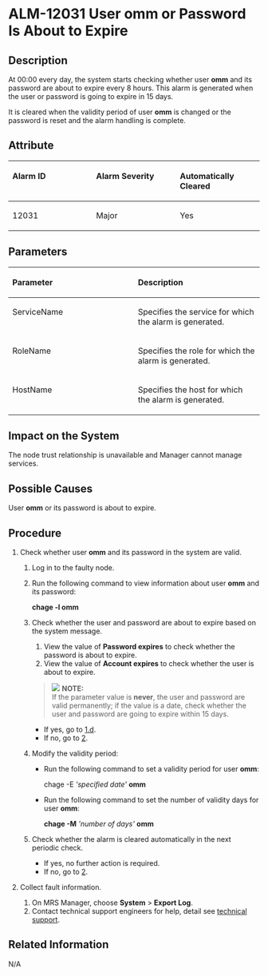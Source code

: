 # ALM-12031 User omm or Password Is About to Expire<a name="EN-US_TOPIC_0125375486"></a>

## Description<a name="sb10118a656f64784a0d1a44686059b45"></a>

At 00:00 every day, the system starts checking whether user  **omm**  and its password are about to expire every 8 hours. This alarm is generated when the user or password is going to expire in 15 days.

It is cleared when the validity period of user  **omm**  is changed or the password is reset and the alarm handling is complete.

## Attribute<a name="sdce81727a7664ac4813304ef8e01e5a5"></a>

<a name="tb2c29de0d10047ff872c96a8c779806b"></a>
<table><thead align="left"><tr id="rf1b0fd075b754bd4bd91eaf77be2f136"><th class="cellrowborder" valign="top" width="33.33333333333333%" id="mcps1.1.4.1.1"><p id="a3015a68d91164c2a9fd3243e4657f533"><a name="a3015a68d91164c2a9fd3243e4657f533"></a><a name="a3015a68d91164c2a9fd3243e4657f533"></a><strong id="a3c17a4c42ef5421a8fa562b8658d5d86"><a name="a3c17a4c42ef5421a8fa562b8658d5d86"></a><a name="a3c17a4c42ef5421a8fa562b8658d5d86"></a>Alarm ID</strong></p>
</th>
<th class="cellrowborder" valign="top" width="33.33333333333333%" id="mcps1.1.4.1.2"><p id="a62eb584c7cb34df79e7fab28755a67ce"><a name="a62eb584c7cb34df79e7fab28755a67ce"></a><a name="a62eb584c7cb34df79e7fab28755a67ce"></a><strong id="abe6909e4c16c40cd8a55efda52748e21"><a name="abe6909e4c16c40cd8a55efda52748e21"></a><a name="abe6909e4c16c40cd8a55efda52748e21"></a>Alarm Severity</strong></p>
</th>
<th class="cellrowborder" valign="top" width="33.33333333333333%" id="mcps1.1.4.1.3"><p id="a9b2e6b97430745acb1bafd011d9af6df"><a name="a9b2e6b97430745acb1bafd011d9af6df"></a><a name="a9b2e6b97430745acb1bafd011d9af6df"></a><strong id="a370539e5d00540a0ab076b1be40c779b"><a name="a370539e5d00540a0ab076b1be40c779b"></a><a name="a370539e5d00540a0ab076b1be40c779b"></a>Automatically Cleared</strong></p>
</th>
</tr>
</thead>
<tbody><tr id="rdb21fcdb8dc04e118d7da16fc3e5931e"><td class="cellrowborder" valign="top" width="33.33333333333333%" headers="mcps1.1.4.1.1 "><p id="a0a78b859d1c443cf9d39df9cedeb4ab9"><a name="a0a78b859d1c443cf9d39df9cedeb4ab9"></a><a name="a0a78b859d1c443cf9d39df9cedeb4ab9"></a>12031</p>
</td>
<td class="cellrowborder" valign="top" width="33.33333333333333%" headers="mcps1.1.4.1.2 "><p id="a487e7b632533402894cffafe7f5eaae0"><a name="a487e7b632533402894cffafe7f5eaae0"></a><a name="a487e7b632533402894cffafe7f5eaae0"></a>Major</p>
</td>
<td class="cellrowborder" valign="top" width="33.33333333333333%" headers="mcps1.1.4.1.3 "><p id="a9b7c38670685421085de91b29464c962"><a name="a9b7c38670685421085de91b29464c962"></a><a name="a9b7c38670685421085de91b29464c962"></a>Yes</p>
</td>
</tr>
</tbody>
</table>

## Parameters<a name="se1b0fa1611d04a00b6deb4ab6c1e9395"></a>

<a name="t99f1952817c74400941254113513d900"></a>
<table><thead align="left"><tr id="raa8929479dfd445b94485fd69b27c241"><th class="cellrowborder" valign="top" width="50%" id="mcps1.1.3.1.1"><p id="a251600c1c3b0463f890c303b272a5daf"><a name="a251600c1c3b0463f890c303b272a5daf"></a><a name="a251600c1c3b0463f890c303b272a5daf"></a><strong id="adb4324b047a746498b884bb83fbd370b"><a name="adb4324b047a746498b884bb83fbd370b"></a><a name="adb4324b047a746498b884bb83fbd370b"></a>Parameter</strong></p>
</th>
<th class="cellrowborder" valign="top" width="50%" id="mcps1.1.3.1.2"><p id="a539b8717ca4b4245a147b5c03a76b92f"><a name="a539b8717ca4b4245a147b5c03a76b92f"></a><a name="a539b8717ca4b4245a147b5c03a76b92f"></a><strong id="a23454b53b13043f68c55944c6b82aa38"><a name="a23454b53b13043f68c55944c6b82aa38"></a><a name="a23454b53b13043f68c55944c6b82aa38"></a>Description</strong></p>
</th>
</tr>
</thead>
<tbody><tr id="rc492a20d3b7545f7828b7970aaefc78b"><td class="cellrowborder" valign="top" width="50%" headers="mcps1.1.3.1.1 "><p id="a125a2fa6c4994536905d8a7d969501c4"><a name="a125a2fa6c4994536905d8a7d969501c4"></a><a name="a125a2fa6c4994536905d8a7d969501c4"></a>ServiceName</p>
</td>
<td class="cellrowborder" valign="top" width="50%" headers="mcps1.1.3.1.2 "><p id="a53f7a1fc90114a6781ace1419d37b6a9"><a name="a53f7a1fc90114a6781ace1419d37b6a9"></a><a name="a53f7a1fc90114a6781ace1419d37b6a9"></a>Specifies the service for which the alarm is generated.</p>
</td>
</tr>
<tr id="r3ba351076d684c75aa7bf5536a63fa8c"><td class="cellrowborder" valign="top" width="50%" headers="mcps1.1.3.1.1 "><p id="ac44e6bfe41634c54939e25e42b8c8a24"><a name="ac44e6bfe41634c54939e25e42b8c8a24"></a><a name="ac44e6bfe41634c54939e25e42b8c8a24"></a>RoleName</p>
</td>
<td class="cellrowborder" valign="top" width="50%" headers="mcps1.1.3.1.2 "><p id="aed41c98b179a4e29b85f83e61fcc0403"><a name="aed41c98b179a4e29b85f83e61fcc0403"></a><a name="aed41c98b179a4e29b85f83e61fcc0403"></a>Specifies the role for which the alarm is generated.</p>
</td>
</tr>
<tr id="r4e89975cda1146b7a57c602be1e44238"><td class="cellrowborder" valign="top" width="50%" headers="mcps1.1.3.1.1 "><p id="aba620c5e65664d0f80b36fe2fb69e9e8"><a name="aba620c5e65664d0f80b36fe2fb69e9e8"></a><a name="aba620c5e65664d0f80b36fe2fb69e9e8"></a>HostName</p>
</td>
<td class="cellrowborder" valign="top" width="50%" headers="mcps1.1.3.1.2 "><p id="a6f2c362fc2ad4ef191daa3a530121e1f"><a name="a6f2c362fc2ad4ef191daa3a530121e1f"></a><a name="a6f2c362fc2ad4ef191daa3a530121e1f"></a>Specifies the host for which the alarm is generated.</p>
</td>
</tr>
</tbody>
</table>

## Impact on the System<a name="s8918f1f8bf574311ae8132b45039a220"></a>

The node trust relationship is unavailable and Manager cannot manage services.

## Possible Causes<a name="sc8f4236124d649648c4b11dd2385e8b3"></a>

User  **omm**  or its password is about to expire.

## Procedure<a name="s86db88878b63441489a3179bc9aa2965"></a>

1.  Check whether user  **omm**  and its password in the system are valid.
    1.  Log in to the faulty node.
    2.  Run the following command to view information about user  **omm**  and its password:

        **chage -l omm**

    3.  Check whether the user and password are about to expire based on the system message.

        1.  View the value of  **Password expires**  to check whether the password is about to expire.
        2.  View the value of  **Account expires**  to check whether the user is about to expire.

        >![](/images/icon-note.gif) **NOTE:**   
        >If the parameter value is  **never**, the user and password are valid permanently; if the value is a date, check whether the user and password are going to expire within 15 days.  

        -   If yes, go to  [1.d](#l6e84fdccc7554be6ae52969a1456ffa2).
        -   If no, go to  [2](#lbb55e71d00914579bab0ea8b3901eab5).

    4.  <a name="l6e84fdccc7554be6ae52969a1456ffa2"></a>Modify the validity period:
        -   Run the following command to set a validity period for user  **omm**:

            chage -E  _'specified date'_ **omm**

        -   Run the following command to set the number of validity days for user  **omm**:

            **chage -M** _'number of days'_ **omm**

    5.  Check whether the alarm is cleared automatically in the next periodic check.
        -   If yes, no further action is required.
        -   If no, go to  [2](#lbb55e71d00914579bab0ea8b3901eab5).

2.  <a name="lbb55e71d00914579bab0ea8b3901eab5"></a>Collect fault information.
    1.  On MRS Manager, choose  **System**  \>  **Export Log**.
    2.  Contact technical support engineers for help, detail see  [technical support](https://docs.otc.t-systems.com/en-us/public/learnmore.html).


## **Related Information**<a name="sc138a89975e8456fbffecfe630804bd2"></a>

N/A

